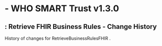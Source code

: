 #  - WHO SMART Trust v1.3.0

## : Retrieve FHIR Business Rules - Change History

History of changes for RetrieveBusinessRulesFHIR .

